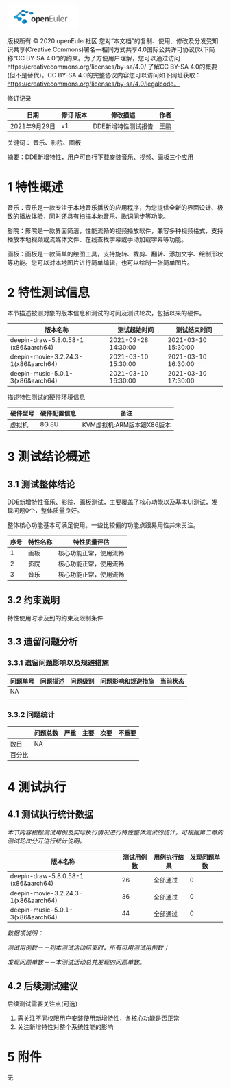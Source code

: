 ![openEuler ico](../../images/openEuler.png)

版权所有 © 2020  openEuler社区
 您对“本文档”的复制、使用、修改及分发受知识共享(Creative Commons)署名—相同方式共享4.0国际公共许可协议(以下简称“CC BY-SA 4.0”)的约束。为了方便用户理解，您可以通过访问https://creativecommons.org/licenses/by-sa/4.0/ 了解CC BY-SA 4.0的概要 (但不是替代)。CC BY-SA 4.0的完整协议内容您可以访问如下网址获取：https://creativecommons.org/licenses/by-sa/4.0/legalcode。

修订记录

| 日期          | 修订   版本 | 修改描述            | 作者 |
| ------------- | ----------- | ------------------- | ---- |
| 2021年9月29日 | v1          | DDE新增特性测试报告 | 王鹏 |

 关键词： 音乐、影院、画板

 

摘要：DDE新增特性，用户可自行下载安装音乐、视频、画板三个应用

 

# 1     特性概述

音乐：音乐是一款专注于本地音乐播放的应用程序，为您提供全新的界面设计、极致的播放体验，同时还具有扫描本地音乐、歌词同步等功能。

影院：影院是一款界面简洁，性能流畅的视频播放软件，兼容多种视频格式，支持播放本地视频或流媒体文件、在线查找字幕或手动加载字幕等功能。

画板：画板是一款简单的绘图工具，支持旋转、裁剪、翻转、添加文字、绘制形状等功能。您可以对本地图片进行简单编辑，也可以绘制一张简单图片。

# 2     特性测试信息

本节描述被测对象的版本信息和测试的时间及测试轮次，包括以来的硬件。

| 版本名称                             | 测试起始时间        | 测试结束时间        |
| ------------------------------------ | ------------------- | ------------------- |
| deepin-draw-5.8.0.58-1 (x86&aarch64) | 2021-09-28 14:30:00 | 2021-03-10 15:30:00 |
| deepin-movie-3.2.24.3-1(x86&aarch64) | 2021-03-10 15:30:00 | 2021-03-10 16:30:00 |
| deepin-music-5.0.1-3(x86&aarch64)    | 2021-03-10 16:30:00 | 2021-03-10 17:30:00 |

描述特性测试的硬件环境信息

| 硬件型号 | 硬件配置信息 | 备注                       |
| -------- | ------------ | -------------------------- |
| 虚拟机   | 8G 8U        | KVM虚拟机:ARM版本跟X86版本 |

# 3     测试结论概述

## 3.1   测试整体结论

DDE新增特性音乐、影院、画板测试，主要覆盖了核心功能以及基本UI测试，发现问题0个，整体质量良好。

整体核心功能基本可满足使用。一些比较偏的功能点跟易用性并未关注。 

| 序号 | 特性名称 | 特性质量评估           |
| ---- | -------- | ---------------------- |
| 1    | 画板     | 核心功能正常，使用流畅 |
| 2    | 影院     | 核心功能正常，使用流畅 |
| 3    | 音乐     | 核心功能正常，使用流畅 |

## 3.2   约束说明

特性使用时涉及到的约束及限制条件

## 3.3   遗留问题分析

### 3.3.1 遗留问题影响以及规避措施

| 问题单号 | 问题描述 | 问题级别 | 问题影响和规避措施 | 当前状态 |
| -------- | -------- | -------- | ------------------ | -------- |
| NA       |          |          |                    |          |
|          |          |          |                    |          |

### 3.3.2 问题统计

|        | 问题总数 | 严重 | 主要 | 次要 | 不重要 |
| ------ | -------- | ---- | ---- | ---- | ------ |
| 数目   | NA       |      |      |      |        |
| 百分比 |          |      |      |      |        |

# 4     测试执行

## 4.1   测试执行统计数据

*本节内容根据测试用例及实际执行情况进行特性整体测试的统计，可根据第二章的测试轮次分开进行统计说明。*

| 版本名称                             | 测试用例数 | 用例执行结果 | 发现问题单数 |
| ------------------------------------ | ---------- | ------------ | ------------ |
| deepin-draw-5.8.0.58-1 (x86&aarch64) | 26         | 全部通过     | 0            |
| deepin-movie-3.2.24.3-1(x86&aarch64) | 36         | 全部通过     | 0            |
| deepin-music-5.0.1-3(x86&aarch64)    | 44         | 全部通过     | 0            |

*数据项说明：*

*测试用例数－－到本测试活动结束时，所有可用测试用例数；*

*发现问题单数－－本测试活动总共发现的问题单数。*

## 4.2   后续测试建议

后续测试需要关注点(可选)

1. 需关注不同权限用户安装使用新增特性，各核心功能是否正常
2. 关注新增特性对整个系统性能的影响

# 5     附件

无